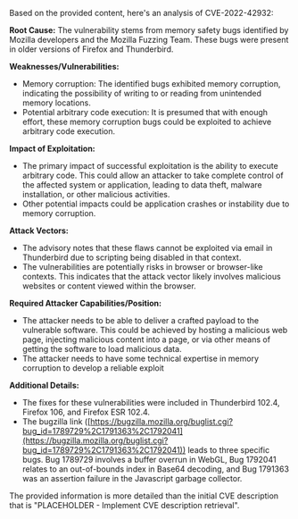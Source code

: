 Based on the provided content, here's an analysis of CVE-2022-42932:

**Root Cause:**
The vulnerability stems from memory safety bugs identified by Mozilla developers and the Mozilla Fuzzing Team. These bugs were present in older versions of Firefox and Thunderbird.

**Weaknesses/Vulnerabilities:**
- Memory corruption: The identified bugs exhibited memory corruption, indicating the possibility of writing to or reading from unintended memory locations.
- Potential arbitrary code execution: It is presumed that with enough effort, these memory corruption bugs could be exploited to achieve arbitrary code execution.

**Impact of Exploitation:**
- The primary impact of successful exploitation is the ability to execute arbitrary code. This could allow an attacker to take complete control of the affected system or application, leading to data theft, malware installation, or other malicious activities.
- Other potential impacts could be application crashes or instability due to memory corruption.

**Attack Vectors:**
- The advisory notes that these flaws cannot be exploited via email in Thunderbird due to scripting being disabled in that context.
- The vulnerabilities are potentially risks in browser or browser-like contexts. This indicates that the attack vector likely involves malicious websites or content viewed within the browser.

**Required Attacker Capabilities/Position:**
- The attacker needs to be able to deliver a crafted payload to the vulnerable software. This could be achieved by hosting a malicious web page, injecting malicious content into a page, or via other means of getting the software to load malicious data.
- The attacker needs to have some technical expertise in memory corruption to develop a reliable exploit

**Additional Details:**
- The fixes for these vulnerabilities were included in Thunderbird 102.4, Firefox 106, and Firefox ESR 102.4.
- The bugzilla link ([https://bugzilla.mozilla.org/buglist.cgi?bug_id=1789729%2C1791363%2C1792041](https://bugzilla.mozilla.org/buglist.cgi?bug_id=1789729%2C1791363%2C1792041)) leads to three specific bugs. Bug 1789729 involves a buffer overrun in WebGL, Bug 1792041 relates to an out-of-bounds index in Base64 decoding, and Bug 1791363 was an assertion failure in the Javascript garbage collector.

The provided information is more detailed than the initial CVE description that is "PLACEHOLDER - Implement CVE description retrieval".